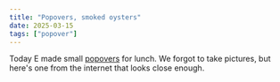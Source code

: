 ```yaml
---
title: "Popovers, smoked oysters"
date: 2025-03-15
tags: ["popover"]
---
```


Today E made small <a href="/tags/popover">popovers</a> for lunch. We forgot to take pictures, but here's one from the internet that looks close enough. 
